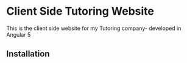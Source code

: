<h1> Client Side Tutoring Website</h1>

This is the client side website for my Tutoring company- developed in Angular 5

<h2> Installation </h2>
